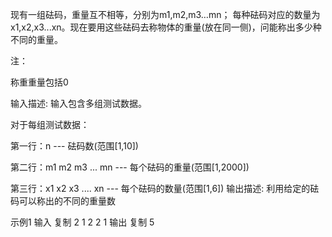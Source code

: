 现有一组砝码，重量互不相等，分别为m1,m2,m3…mn；
每种砝码对应的数量为x1,x2,x3...xn。现在要用这些砝码去称物体的重量(放在同一侧)，问能称出多少种不同的重量。


注：

称重重量包括0


输入描述:
输入包含多组测试数据。

对于每组测试数据：

第一行：n --- 砝码数(范围[1,10])

第二行：m1 m2 m3 ... mn --- 每个砝码的重量(范围[1,2000])

第三行：x1 x2 x3 .... xn --- 每个砝码的数量(范围[1,6])
输出描述:
利用给定的砝码可以称出的不同的重量数

示例1
输入
复制
2
1 2
2 1
输出
复制
5
